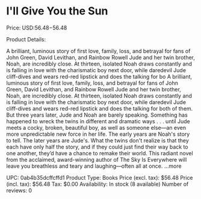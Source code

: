 # I'll Give You the Sun

Price: USD:$56.48-$56.48

Product Details:

A brilliant, luminous story of first love, family, loss, and betrayal for fans of John Green, David Levithan, and Rainbow Rowell Jude and her twin brother, Noah, are incredibly close. At thirteen, isolated Noah draws constantly and is falling in love with the charismatic boy next door, while daredevil Jude cliff-dives and wears red-red lipstick and does the talking for bo A brilliant, luminous story of first love, family, loss, and betrayal for fans of John Green, David Levithan, and Rainbow Rowell Jude and her twin brother, Noah, are incredibly close. At thirteen, isolated Noah draws constantly and is falling in love with the charismatic boy next door, while daredevil Jude cliff-dives and wears red-red lipstick and does the talking for both of them. But three years later, Jude and Noah are barely speaking. Something has happened to wreck the twins in different and dramatic ways . . . until Jude meets a cocky, broken, beautiful boy, as well as someone else—an even more unpredictable new force in her life. The early years are Noah's story to tell. The later years are Jude's. What the twins don't realize is that they each have only half the story, and if they could just find their way back to one another, they’d have a chance to remake their world. This radiant novel from the acclaimed, award-winning author of The Sky Is Everywhere will leave you breathless and teary and laughing—often all at once. ...more

UPC: 0ab4b35dcffcffd1
Product Type: Books
Price (excl. tax): $56.48
Price (incl. tax): $56.48
Tax: $0.00
Availability: In stock (8 available)
Number of reviews: 0